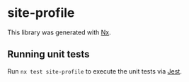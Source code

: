 # site-profile

This library was generated with [Nx](https://nx.dev).

## Running unit tests

Run `nx test site-profile` to execute the unit tests via [Jest](https://jestjs.io).
